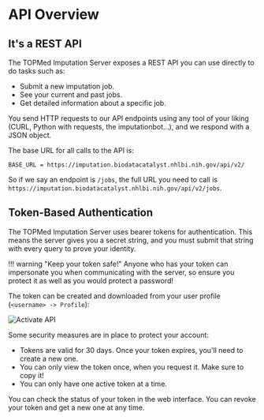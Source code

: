 # API Overview

## It's a REST API

The TOPMed Imputation Server exposes a REST API you can use directly to do tasks such as:

- Submit a new imputation job.
- See your current and past jobs.
- Get detailed information about a specific job.

You send HTTP requests to our API endpoints using any tool of your liking (CURL, Python with requests, the imputationbot...), and we respond with a JSON object.

The base URL for all calls to the API is:

```
BASE_URL = https://imputation.biodatacatalyst.nhlbi.nih.gov/api/v2/
```

So if we say an endpoint is `/jobs`, the full URL you need to call is `https://imputation.biodatacatalyst.nhlbi.nih.gov/api/v2/jobs`.

## Token-Based Authentication

The TOPMed Imputation Server uses bearer tokens for authentication. This means the server gives you a secret string, and you must submit that string with every query to prove your identity.

!!! warning "Keep your token safe!"
    Anyone who has your token can impersonate you when communicating with the server, so ensure you protect it as well as you would protect a password!

The token can be created and downloaded from your user profile (`<username> -> Profile`):

![Activate API](https://raw.githubusercontent.com/genepi/imputationserver-docker/master/images/api.png)

Some security measures are in place to protect your account:

- Tokens are valid for 30 days. Once your token expires, you'll need to create a new one.
- You can only view the token once, when you request it. Make sure to copy it!
- You can only have one active token at a time.

You can check the status of your token in the web interface. You can revoke your token and get a new one at any time.
